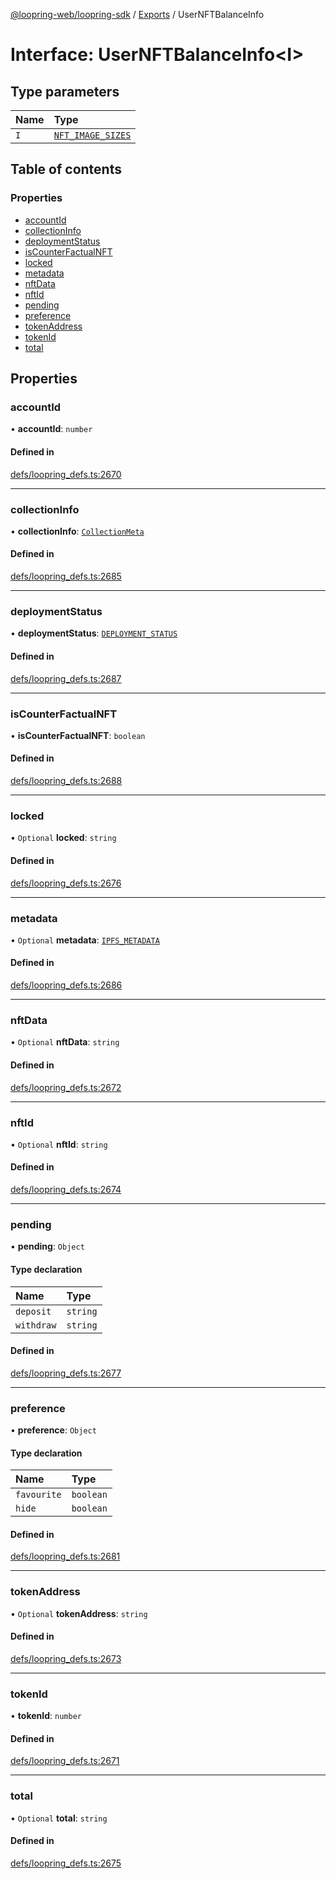 [@loopring-web/loopring-sdk](../README.md) / [Exports](../modules.md) / UserNFTBalanceInfo

# Interface: UserNFTBalanceInfo<I\>

## Type parameters

| Name | Type |
| :------ | :------ |
| `I` | [`NFT_IMAGE_SIZES`](../enums/NFT_IMAGE_SIZES.md) |

## Table of contents

### Properties

- [accountId](UserNFTBalanceInfo.md#accountid)
- [collectionInfo](UserNFTBalanceInfo.md#collectioninfo)
- [deploymentStatus](UserNFTBalanceInfo.md#deploymentstatus)
- [isCounterFactualNFT](UserNFTBalanceInfo.md#iscounterfactualnft)
- [locked](UserNFTBalanceInfo.md#locked)
- [metadata](UserNFTBalanceInfo.md#metadata)
- [nftData](UserNFTBalanceInfo.md#nftdata)
- [nftId](UserNFTBalanceInfo.md#nftid)
- [pending](UserNFTBalanceInfo.md#pending)
- [preference](UserNFTBalanceInfo.md#preference)
- [tokenAddress](UserNFTBalanceInfo.md#tokenaddress)
- [tokenId](UserNFTBalanceInfo.md#tokenid)
- [total](UserNFTBalanceInfo.md#total)

## Properties

### accountId

• **accountId**: `number`

#### Defined in

[defs/loopring_defs.ts:2670](https://github.com/Loopring/loopring_sdk/blob/6d0be7c/src/defs/loopring_defs.ts#L2670)

___

### collectionInfo

• **collectionInfo**: [`CollectionMeta`](../modules.md#collectionmeta)

#### Defined in

[defs/loopring_defs.ts:2685](https://github.com/Loopring/loopring_sdk/blob/6d0be7c/src/defs/loopring_defs.ts#L2685)

___

### deploymentStatus

• **deploymentStatus**: [`DEPLOYMENT_STATUS`](../enums/DEPLOYMENT_STATUS.md)

#### Defined in

[defs/loopring_defs.ts:2687](https://github.com/Loopring/loopring_sdk/blob/6d0be7c/src/defs/loopring_defs.ts#L2687)

___

### isCounterFactualNFT

• **isCounterFactualNFT**: `boolean`

#### Defined in

[defs/loopring_defs.ts:2688](https://github.com/Loopring/loopring_sdk/blob/6d0be7c/src/defs/loopring_defs.ts#L2688)

___

### locked

• `Optional` **locked**: `string`

#### Defined in

[defs/loopring_defs.ts:2676](https://github.com/Loopring/loopring_sdk/blob/6d0be7c/src/defs/loopring_defs.ts#L2676)

___

### metadata

• `Optional` **metadata**: [`IPFS_METADATA`](../modules.md#ipfs_metadata)

#### Defined in

[defs/loopring_defs.ts:2686](https://github.com/Loopring/loopring_sdk/blob/6d0be7c/src/defs/loopring_defs.ts#L2686)

___

### nftData

• `Optional` **nftData**: `string`

#### Defined in

[defs/loopring_defs.ts:2672](https://github.com/Loopring/loopring_sdk/blob/6d0be7c/src/defs/loopring_defs.ts#L2672)

___

### nftId

• `Optional` **nftId**: `string`

#### Defined in

[defs/loopring_defs.ts:2674](https://github.com/Loopring/loopring_sdk/blob/6d0be7c/src/defs/loopring_defs.ts#L2674)

___

### pending

• **pending**: `Object`

#### Type declaration

| Name | Type |
| :------ | :------ |
| `deposit` | `string` |
| `withdraw` | `string` |

#### Defined in

[defs/loopring_defs.ts:2677](https://github.com/Loopring/loopring_sdk/blob/6d0be7c/src/defs/loopring_defs.ts#L2677)

___

### preference

• **preference**: `Object`

#### Type declaration

| Name | Type |
| :------ | :------ |
| `favourite` | `boolean` |
| `hide` | `boolean` |

#### Defined in

[defs/loopring_defs.ts:2681](https://github.com/Loopring/loopring_sdk/blob/6d0be7c/src/defs/loopring_defs.ts#L2681)

___

### tokenAddress

• `Optional` **tokenAddress**: `string`

#### Defined in

[defs/loopring_defs.ts:2673](https://github.com/Loopring/loopring_sdk/blob/6d0be7c/src/defs/loopring_defs.ts#L2673)

___

### tokenId

• **tokenId**: `number`

#### Defined in

[defs/loopring_defs.ts:2671](https://github.com/Loopring/loopring_sdk/blob/6d0be7c/src/defs/loopring_defs.ts#L2671)

___

### total

• `Optional` **total**: `string`

#### Defined in

[defs/loopring_defs.ts:2675](https://github.com/Loopring/loopring_sdk/blob/6d0be7c/src/defs/loopring_defs.ts#L2675)
